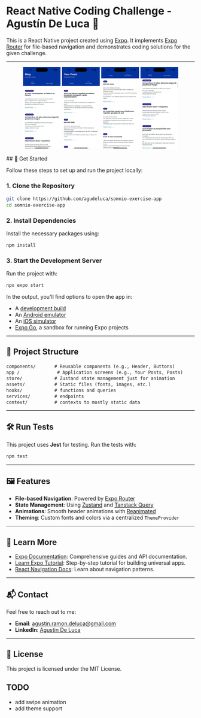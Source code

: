 # React Native Coding Challenge - Agustín De Luca 👋

This is a React Native project created using [Expo](https://expo.dev). It implements [Expo Router](https://expo.dev/router) for file-based navigation and demonstrates coding solutions for the given challenge.

---

<p align="center">
  <img src="assets/images/Simulator Screenshot - iPhone 15 - 2025-01-21 at 15.03.36.png" alt="Screenshot 1" width="20%" />
  <img src="assets/images/Simulator Screenshot - iPhone 15 - 2025-01-21 at 15.04.13.png" alt="Screenshot 2" width="20%" />
  <img src="assets/images/Simulator Screenshot - iPhone 15 - 2025-01-21 at 15.04.19.png" alt="Screenshot 3" width="20%" />
  <img src="assets/images/Simulator Screenshot - iPhone 15 - 2025-01-21 at 15.04.24.png" alt="Screenshot 4" width="20%" />
</p>
## 🚀 Get Started

Follow these steps to set up and run the project locally:

### 1. Clone the Repository

```bash
git clone https://github.com/agudeluca/somnio-exercise-app
cd somnio-exercise-app
```

### 2. Install Dependencies

Install the necessary packages using:

```bash
npm install
```

### 3. Start the Development Server

Run the project with:

```bash
npx expo start
```

In the output, you'll find options to open the app in:

- A [development build](https://docs.expo.dev/develop/development-builds/introduction/)
- An [Android emulator](https://docs.expo.dev/workflow/android-studio-emulator/)
- An [iOS simulator](https://docs.expo.dev/workflow/ios-simulator/)
- [Expo Go](https://expo.dev/go), a sandbox for running Expo projects

---

## 📁 Project Structure

```plaintext
components/       # Reusable components (e.g., Header, Buttons)
app /              # Application screens (e.g., Your Posts, Posts)
store/            # Zustand state management just for animation
assets/           # Static files (fonts, images, etc.)
hooks/            # functions and queries
services/         # endpoints
context/          # contexts to mostly static data
```

---

## 🛠️ Run Tests

This project uses **Jest** for testing. Run the tests with:

```bash
npm test
```

---

## 🖼️ Features

- **File-based Navigation**: Powered by [Expo Router](https://expo.dev/router)
- **State Management**: Using [Zustand](https://github.com/pmndrs/zustand) and [Tanstack Query](https://github.com/TanStack/query)
- **Animations**: Smooth header animations with [Reanimated](https://docs.swmansion.com/react-native-reanimated/)
- **Theming**: Custom fonts and colors via a centralized `ThemeProvider`

---

## 📖 Learn More

- [Expo Documentation](https://docs.expo.dev/): Comprehensive guides and API documentation.
- [Learn Expo Tutorial](https://docs.expo.dev/tutorial/introduction/): Step-by-step tutorial for building universal apps.
- [React Navigation Docs](https://reactnavigation.org/docs/getting-started): Learn about navigation patterns.

---

## 📬 Contact

Feel free to reach out to me:

- **Email**: agustin.ramon.deluca@gmail.com
- **LinkedIn**: [Agustin De Luca](https://linkedin.com/in/agudeluca11)

---

## 📜 License

This project is licensed under the MIT License.


## TODO

- add swipe animation
- add theme support
